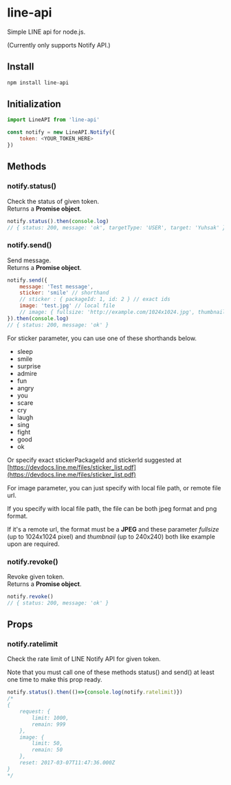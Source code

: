 # line-api
Simple LINE api for node.js.

(Currently only supports Notify API.)

## Install
```sh
npm install line-api
```

## Initialization

```js
import LineAPI from 'line-api'

const notify = new LineAPI.Notify({
	token: <YOUR_TOKEN_HERE>
})
```

## Methods

### notify.status()

Check the status of given token.  
Returns a **Promise object**.

```js
notify.status().then(console.log)
// { status: 200, message: 'ok', targetType: 'USER', target: 'Yuhsak' }
```

### notify.send()

Send message.  
Returns a **Promise object**.

```js
notify.send({
	message: 'Test message',
	sticker: 'smile' // shorthand
	// sticker : { packageId: 1, id: 2 } // exact ids
	image: 'test.jpg' // local file
	// image: { fullsize: 'http://example.com/1024x1024.jpg', thumbnail: 'http://example.com/240x240.jpg' } // remote url
}).then(console.log)
// { status: 200, message: 'ok' }
```

For sticker parameter, you can use one of these shorthands below.  

- sleep
- smile
- surprise
- admire
- fun
- angry
- you
- scare
- cry
- laugh
- sing
- fight
- good
- ok

Or specify exact stickerPackageId and stickerId suggested at [https://devdocs.line.me/files/sticker_list.pdf](https://devdocs.line.me/files/sticker_list.pdf)

For image parameter, you can just specify with local file path, or remote file url.

If you specify with local file path, the file can be both jpeg format and png format.

If it's a remote url, the format must be a **JPEG** and these parameter _fullsize_ (up to 1024x1024 pixel) and _thumbnail_ (up to 240x240) both like example upon are required.

### notify.revoke()

Revoke given token.  
Returns a **Promise object**.

```js
notify.revoke()
// { status: 200, message: 'ok' }
```

## Props

### notify.ratelimit

Check the rate limit of LINE Notify API for given token.

Note that you must call one of these methods status() and send() at least one time to make this prop ready.

```js
notify.status().then(()=>{console.log(notify.ratelimit)})
/*
{
	request: {
		limit: 1000,
		remain: 999
	},
	image: {
		limit: 50,
		remain: 50
	},
	reset: 2017-03-07T11:47:36.000Z
}
*/
```

